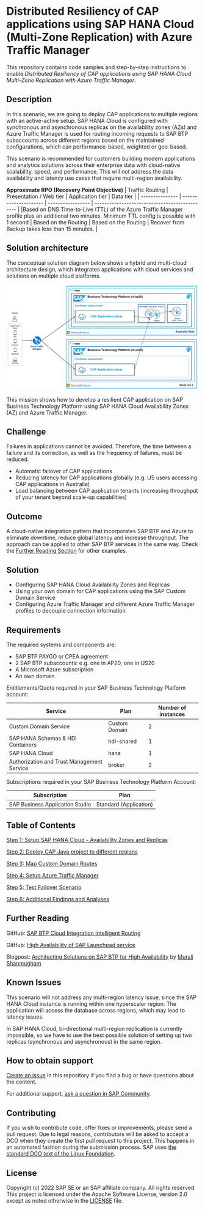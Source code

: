 
# Distributed Resiliency of CAP applications using SAP HANA Cloud (Multi-Zone Replication) with Azure Traffic Manager

This repository contains code samples and step-by-step instructions to enable *Distributed Resiliency of CAP applications using SAP HANA Cloud Multi-Zone Replication with Azure Traffic Manager*.

## Description

In this scenario, we are going to deploy CAP applications to multiple regions with an active-active setup. SAP HANA Cloud is configured with synchronous and asynchronous replicas on the availability zones (AZs) and Azure Traffic Manager is used for routing incoming requests to SAP BTP subaccounts across different regions based on the maintained configurations, which can performance-based, weighted or geo-based.

This scenario is recommended for customers building modern applications and analytics solutions across their enterprise data with cloud-native scalability, speed, and performance. This will not address the data availability and latency use cases that require multi-region availability.

**Approximate RPO (Recovery Point Objective)**
| Traffic Routing | Presentation / Web tier | Application tier | Data tier                                      |
| --------------- | --------------------- | ----------------- | ---------------------------------------------- |
|Based on DNS Time-to-Live (TTL) of the Azure Traffic Manager profile plus an additional two minutes.  Minimum TTL config is possible with 1 second       | Based on the Routing      | Based on the Routing  | Recover from Backup takes less than 15 minutes. |

## Solution architecture
The conceptual solution diagram below shows a hybrid and multi-cloud architecture design, which integrates applications with cloud services and solutions on multiple cloud platforms.

![Solution Architecture](./images/s1-a1.png)

This mission shows how to develop a resilient CAP application on SAP Business Technology Platform using SAP HANA Cloud Availability Zones (AZ) and Azure Traffic Manager.  

## Challenge
Failures in applications cannot be avoided. Therefore, the time between a failure and its correction, as well as the frequency of failures, must be reduced. 
- Automatic failover of CAP applications
- Reducing latency for CAP applications globally (e.g. US users accessing CAP applications in Australia)
- Load balancing between CAP application tenants (increasing throughput of your tenant beyond scale-up capabilities)
  
## Outcome

A cloud-native integration pattern that incorporates SAP BTP and Azure to eliminate downtime, reduce global latency and increase throughput. The approach can be applied to other SAP BTP services in the same way. Check the [Further Reading Section](./README.md#furtherreading) for other examples.

## Solution
- Configuring SAP HANA Cloud Availability Zones and Replicas
- Using your own domain for CAP applications using the SAP Custom Domain Service
- Configuring Azure Traffic Manager and different Azure Traffic Manager profiles to decouple connection information
  
## Requirements

The required systems and components are:

- SAP BTP PAYGO or CPEA agreement
- 2 SAP BTP subaccounts: e.g. one in AP20, one in US20
- A Microsoft Azure subscription
- An own domain

Entitlements/Quota required in your SAP Business Technology Platform account:

| Service                     | Plan             | Number of instances |
| --------------------------- | ---------------- | ------------------- |
| Custom Domain Service       | Custom Domain    | 2                   |
| SAP HANA Schemas & HDI Containers       | hdi-shared    | 1                   |
| SAP HANA Cloud      | hana    | 1                  |
| Authorization and Trust Management Service      | broker    | 2                   |

Subscriptions required in your SAP Business Technology Platform Account:

| Subscription               | Plan                                                   |
| -------------------------- | ------------------------------------------------------ |
| SAP Business Application Studio|  Standard (Application)                                |


## Table of Contents

[Step 1: Setup SAP HANA Cloud - Availability Zones and Replicas](./01-Setup%20SAP%20HANA%20Cloud%20HA/README.md)

[Step 2: Deploy CAP Java project to different regions](./02-Setup%20CAP%20Application/README.md)

[Step 3: Map Custom Domain Routes](./03-Map%20Custom%20Domain%20Routes/README.md)

[Step 4: Setup Azure Traffic Manager](./04-Setup%20Azure%20Traffic%20Manager/README.md)

[Step 5: Test Failover Scenario](./05-Test%20Failover%20Scenario/README.md)

[Step 6: Additional Findings and Analyses](./06-Additional%20Findings/README.md)

## <a name="furtherreading"></a> Further Reading

GitHub: [SAP BTP Cloud Integration Intelligent Routing](https://github.com/SAP-samples/btp-cloud-integration-intelligent-routing)

GitHub: [High Availability of SAP Launchpad service](https://github.tools.sap/btp-use-case-factory/launchpad-ha)

Blogpost: [Architecting Solutions on SAP BTP for High Availability](https://blogs.sap.com/2021/08/17/architecting-solutions-on-sap-btp-for-high-availability/) by [Murali Shanmugham](https://people.sap.com/muralidaran.shanmugham2)

## Known Issues
This scenario will not address any multi-region latency issue, since the SAP HANA Cloud instance is running within one hyperscaler region. The application will access the database across regions, which may lead to latency issues.

In SAP HANA Cloud, bi-directional multi-region replication is currently impossible, so we have to use the best possible solution of setting up two replicas (synchronous and asynchronous) in the same region.

## How to obtain support

[Create an issue](https://github.com/SAP-samples/cap-distributed-resiliency/issues) in this repository if you find a bug or have questions about the content.
 
For additional support, [ask a question in SAP Community](https://answers.sap.com/questions/ask.html).

## Contributing
If you wish to contribute code, offer fixes or improvements, please send a pull request. Due to legal reasons, contributors will be asked to accept a DCO when they create the first pull request to this project. This happens in an automated fashion during the submission process. SAP uses [the standard DCO text of the Linux Foundation](https://developercertificate.org/).

## License
Copyright (c) 2022 SAP SE or an SAP affiliate company. All rights reserved. This project is licensed under the Apache Software License, version 2.0 except as noted otherwise in the [LICENSE](LICENSES/Apache-2.0.txt) file.
